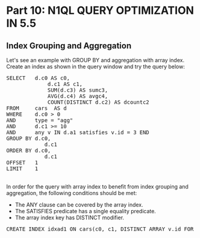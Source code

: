 # Part 10: N1QL QUERY OPTIMIZATION IN 5.5

## Index Grouping and Aggregation

Let's see an example with GROUP BY and aggregation with array index.
Create an index as shown in the query window and try the query below:
<br>
<pre>
SELECT   d.c0 AS c0, 
	         d.c1 AS c1, 
        	 SUM(d.c3) AS sumc3, 
        	 AVG(d.c4) AS avgc4, 
         	 COUNT(DISTINCT d.c2) AS dcountc2 
FROM     cars  AS d 
WHERE    d.c0 > 0 
AND      type = "agg" 
AND      d.c1 >= 10 
AND      any v IN d.a1 satisfies v.id = 3 END
GROUP BY d.c0, 
         	d.c1 
ORDER BY d.c0, 
         	d.c1 
OFFSET   1 
LIMIT    1
</pre>
<br>
In order for the query with array index to benefit from index grouping and aggregation, the following conditions should be met:

- The ANY clause can be covered by the array index. 
- The SATISFIES predicate has a single equality predicate.
- The array index key has DISTINCT modifier.



<pre id="example">
CREATE INDEX idxad1 ON cars(c0, c1, DISTINCT ARRAY v.id FOR v IN a1 END, c2, c3, c4) WHERE type="agg"
</pre>
